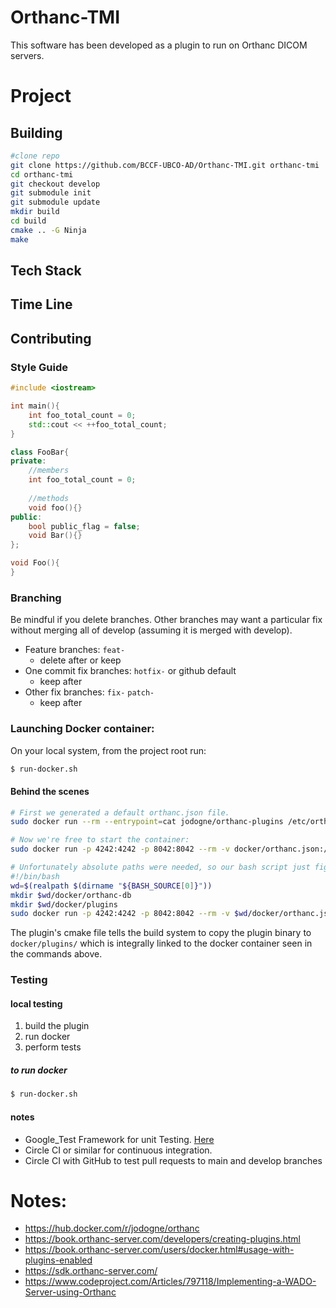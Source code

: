 # Orthanc-TMI

This software has been developed as a plugin to run on Orthanc DICOM servers.

# Project


## Building
```bash
#clone repo
git clone https://github.com/BCCF-UBCO-AD/Orthanc-TMI.git orthanc-tmi
cd orthanc-tmi
git checkout develop
git submodule init
git submodule update
mkdir build
cd build
cmake .. -G Ninja
make
```

## Tech Stack

## Time Line

## Contributing
### Style Guide
```cpp
#include <iostream>

int main(){
    int foo_total_count = 0;
    std::cout << ++foo_total_count;
}

class FooBar{
private:
    //members
    int foo_total_count = 0;
    
    //methods
    void foo(){}
public:
    bool public_flag = false;
    void Bar(){}
};

void Foo(){
}
```

### Branching
Be mindful if you delete branches. Other branches may want a particular fix without merging all of develop (assuming it is merged with develop).

- Feature branches: `feat-`
  - delete after or keep
- One commit fix branches: `hotfix-` or github default
  - keep after
- Other fix branches: `fix-` `patch-`
  - keep after

### Launching Docker container:

On your local system, from the project root run:
```bash
$ run-docker.sh
```

#### Behind the scenes
```bash
# First we generated a default orthanc.json file.
sudo docker run --rm --entrypoint=cat jodogne/orthanc-plugins /etc/orthanc/orthanc.json > docker/orthanc.json

# Now we're free to start the container:
sudo docker run -p 4242:4242 -p 8042:8042 --rm -v docker/orthanc.json:/etc/orthanc/orthanc.json:ro -v docker/orthanc-db/:/var/lib/orthanc/db/ -v docker/plugins:/usr/share/orthanc/plugins jodogne/orthanc-plugins

# Unfortunately absolute paths were needed, so our bash script just figures that out for us.
#!/bin/bash
wd=$(realpath $(dirname "${BASH_SOURCE[0]}"))
mkdir $wd/docker/orthanc-db
mkdir $wd/docker/plugins
sudo docker run -p 4242:4242 -p 8042:8042 --rm -v $wd/docker/orthanc.json:/etc/orthanc/orthanc.json:ro -v $wd/docker/orthanc-db/:/var/lib/orthanc/db/ -v $wd/docker/plugins:/usr/share/orthanc/plugins jodogne/orthanc-plugins
```
The plugin's cmake file tells the build system to copy the plugin binary to `docker/plugins/` which is integrally linked to the docker container seen in the commands above.

### Testing
#### local testing
1. build the plugin
2. run docker
3. perform tests
##### to run docker
```bash
$ run-docker.sh
```

#### notes
  - Google_Test Framework for unit Testing. [Here](https://github.com/google/googletest.git)
  - Circle CI or similar for continuous integration.
  - Circle CI with GitHub to test  pull requests to main and develop branches

# Notes:
- https://hub.docker.com/r/jodogne/orthanc
- https://book.orthanc-server.com/developers/creating-plugins.html
- https://book.orthanc-server.com/users/docker.html#usage-with-plugins-enabled
- https://sdk.orthanc-server.com/
- https://www.codeproject.com/Articles/797118/Implementing-a-WADO-Server-using-Orthanc